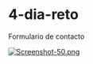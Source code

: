 # 4-dia-reto
Formulario de contacto 



[![Screenshot-50.png](https://i.postimg.cc/pdp1GmWJ/Screenshot-50.png)](https://postimg.cc/QBZbVxWF)